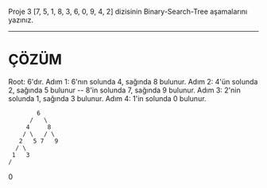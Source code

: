 Proje 3
[7, 5, 1, 8, 3, 6, 0, 9, 4, 2] dizisinin Binary-Search-Tree aşamalarını yazınız.

***********************************************************************************************

# ÇÖZÜM

Root: 6'dır.
Adım 1: 6'nın solunda 4, sağında 8 bulunur. 
Adım 2: 4'ün solunda 2, sağında 5 bulunur  --  8'in solunda 7, sağında 9 bulunur. 
Adım 3: 2'nin solunda 1, sağında 3 bulunur. 
Adım 4: 1'in solunda 0 bulunur. 


            6
          /   \
         4     8
        / \   / \
       2   5 7   9
      / \
     1   3
    /
   0



   